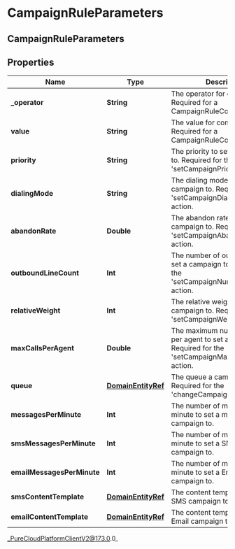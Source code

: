 # CampaignRuleParameters

## CampaignRuleParameters

## Properties

|Name | Type | Description | Notes|
|------------ | ------------- | ------------- | -------------|
| **_operator** | **String** | The operator for comparison. Required for a CampaignRuleCondition. | [optional] |
| **value** | **String** | The value for comparison. Required for a CampaignRuleCondition. | [optional] |
| **priority** | **String** | The priority to set a campaign to. Required for the &#39;setCampaignPriority&#39; action. | [optional] |
| **dialingMode** | **String** | The dialing mode to set a campaign to. Required for the &#39;setCampaignDialingMode&#39; action. | [optional] |
| **abandonRate** | **Double** | The abandon rate to set a campaign to. Required for the &#39;setCampaignAbandonRate&#39; action. | [optional] |
| **outboundLineCount** | **Int** | The  number of outbound lines to set a campaign to. Required for the &#39;setCampaignNumberOfLines&#39; action. | [optional] |
| **relativeWeight** | **Int** | The relative weight to set a campaign to. Required for the &#39;setCampaignWeight&#39; action. | [optional] |
| **maxCallsPerAgent** | **Double** | The maximum number of calls per agent to set a campaign to. Required for the &#39;setCampaignMaxCallsPerAgent&#39; action. | [optional] |
| **queue** | [**DomainEntityRef**](DomainEntityRef) | The queue a campaign to. Required for the &#39;changeCampaignQueue&#39; action. | [optional] |
| **messagesPerMinute** | **Int** | The number of messages per minute to set a messaging campaign to. | [optional] |
| **smsMessagesPerMinute** | **Int** | The number of messages per minute to set a SMS messaging campaign to. | [optional] |
| **emailMessagesPerMinute** | **Int** | The number of messages per minute to set a Email messaging campaign to. | [optional] |
| **smsContentTemplate** | [**DomainEntityRef**](DomainEntityRef) | The content template to set a SMS campaign to. | [optional] |
| **emailContentTemplate** | [**DomainEntityRef**](DomainEntityRef) | The content template to set a Email campaign to. | [optional] |



_PureCloudPlatformClientV2@173.0.0_
